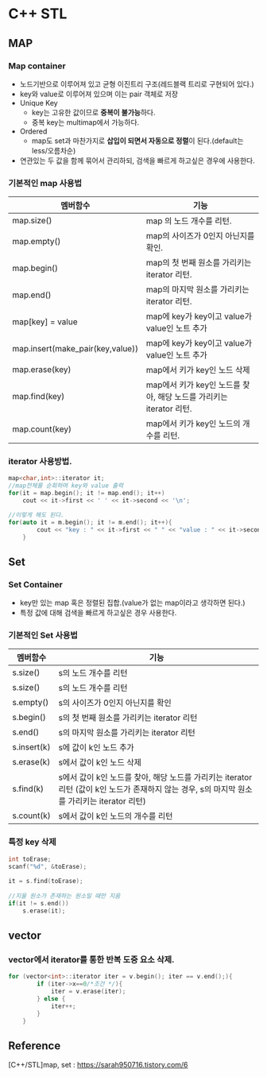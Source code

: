 # C++ STL


## MAP 

### Map container
* 노드기반으로 이루어져 있고 균형 이진트리 구조(레드블랙 트리로 구현되어 있다.)
* key와 value로 이루어져 있으며 이는 pair 객체로 저장
* Unique Key 
    - key는 고유한 값이므로 **중복이 불가능**하다.
    - 중복 key는 multimap에서 가능하다.
* Ordered 
    - map도 set과 마찬가지로 **삽입이 되면서 자동으로 정렬**이 된다.(default는 less/오름차순)
* 연관있는 두 값을 함께 묶어서 관리하되, 검색을 빠르게 하고싶은 경우에 사용한다.

### 기본적인 map 사용법
| 멤버함수 | 기능 | 
|--|--|
|map.size() | map 의 노드 개수를 리턴.|
|map.empty() | map의 사이즈가 0인지 아닌지를 확인. |
| map.begin() | map의 첫 번째 원소를 가리키는 iterator 리턴.|
| map.end() | map의 마지막 원소를 가리키는 iterator 리턴. |
| map[key] = value | map에 key가 key이고 value가 value인 노트 추가
| map.insert(make_pair(key,value)) | map에 key가 key이고 value가 value인 노트 추가|
| map.erase(key) | map에서 키가 key인 노드 삭제|
| map.find(key) | map에서 키가 key인 노드를 찾아, 해당 노드를 가리키는 iterator 리턴.|
| map.count(key) | map에서 키가 key인 노드의 개수를 리턴.|


### iterator 사용방법.
~~~c++
map<char,int>::iterator it;
//map전체를 순회하며 key와 value 출력
for(it = map.begin(); it != map.end(); it++)
    cout << it->first << ' ' << it->second << '\n';

//이렇게 해도 된다.
for(auto it = m.begin(); it != m.end(); it++){
		cout << "key : " << it->first << " " << "value : " << it->second << '\n';
	}

~~~

## Set

### Set Container
* key만 있는 map 혹은 정렬된 집합.(value가 없는 map이라고 생각하면 된다.)
* 특정 값에 대해 검색을 빠르게 하고싶은 경우 사용한다.

### 기본적인 Set 사용법
| 멤버함수 | 기능 | 
|--|--|
|s.size()|s의 노드 개수를 리턴|
|s.size()|s의 노드 개수를 리턴|
|s.empty()|s의 사이즈가 0인지 아닌지를 확인|
|s.begin()|s의 첫 번째 원소를 가리키는 iterator 리턴|
|s.end()|s의 마지막 원소를 가리키는 iterator 리턴|
|s.insert(k) | s에 값이 k인 노드 추가|
|s.erase(k) | s에서 값이 k인 노드 삭제
|s.find(k) | s에서 값이 k인 노드를 찾아, 해당 노드를 가리키는 iterator 리턴 (값이 k인 노드가 존재하지 않는 경우, s의 마지막 원소를 가리키는 iterator 리턴)
|s.count(k) | s에서 값이 k인 노드의 개수를 리턴

### 특정 key 삭제
~~~c++
int toErase;
scanf("%d", &toErase);
 
it = s.find(toErase);
 
//지울 원소가 존재하는 원소일 때만 지움
if(it != s.end())
    s.erase(it);
~~~
## vector

### 

### vector에서 iterator를 통한 반복 도중 요소 삭제.
~~~c++
for (vector<int>::iterator iter = v.begin(); iter == v.end();){ 
        if (iter->x==0/*조건 */){
            iter = v.erase(iter); 
        } else {
            iter++; 
        }
    }
~~~

## Reference
[C++/STL]map, set : https://sarah950716.tistory.com/6